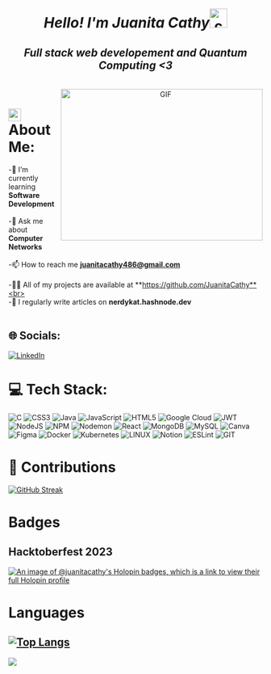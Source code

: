 <h1 align="center"><em> Hello! I'm Juanita Cathy</em><img src="https://raw.githubusercontent.com/Tarikul-Islam-Anik/Animated-Fluent-Emojis/master/Emojis/Animals/Butterfly.png" alt="cherry" width="35" height="38"></a></h1>
<h2 align="center"><em>Full stack web developement and Quantum Computing <3 </em></h2>
<br />

<a target="_blank" align="center">
  <img align="right" top="500" height="300" width="400" alt="GIF" src="https://user-images.githubusercontent.com/74038190/212747903-e9bdf048-2dc8-41f9-b973-0e72ff07bfba.gif">
</a>

# <img src="https://raw.githubusercontent.com/Tarikul-Islam-Anik/Telegram-Animated-Emojis/main/Symbols/Dizzy.webp" alt="Dizzy" width="25" height="25" /> About Me:
-🌱 I’m currently learning **Software Development**<br><br>
-💬 Ask me about **Computer Networks**<br><br>
-📫 How to reach me **juanitacathy486@gmail.com**<br><br>
-👨‍💻 All of my projects are available at **https://github.com/JuanitaCathy**<br><br>
-📝 I regularly write articles on **nerdykat.hashnode.dev** <br><br>


## 🌐 Socials:
[![LinkedIn](https://img.shields.io/badge/LinkedIn-%230077B5.svg?logo=linkedin&logoColor=white)](https://linkedin.com/in/juanita-cathy) 

# 💻 Tech Stack:
![C](https://img.shields.io/badge/c-%2300599C.svg?style=for-the-badge&logo=c&logoColor=white) ![CSS3](https://img.shields.io/badge/css3-%231572B6.svg?style=for-the-badge&logo=css3&logoColor=white) ![Java](https://img.shields.io/badge/java-%23ED8B00.svg?style=for-the-badge&logo=openjdk&logoColor=white) ![JavaScript](https://img.shields.io/badge/javascript-%23323330.svg?style=for-the-badge&logo=javascript&logoColor=%23F7DF1E) ![HTML5](https://img.shields.io/badge/html5-%23E34F26.svg?style=for-the-badge&logo=html5&logoColor=white) ![Google Cloud](https://img.shields.io/badge/GoogleCloud-%234285F4.svg?style=for-the-badge&logo=google-cloud&logoColor=white) ![JWT](https://img.shields.io/badge/JWT-black?style=for-the-badge&logo=JSON%20web%20tokens) ![NodeJS](https://img.shields.io/badge/node.js-6DA55F?style=for-the-badge&logo=node.js&logoColor=white) ![NPM](https://img.shields.io/badge/NPM-%23CB3837.svg?style=for-the-badge&logo=npm&logoColor=white) ![Nodemon](https://img.shields.io/badge/NODEMON-%23323330.svg?style=for-the-badge&logo=nodemon&logoColor=%BBDEAD) ![React](https://img.shields.io/badge/react-%2320232a.svg?style=for-the-badge&logo=react&logoColor=%2361DAFB) ![MongoDB](https://img.shields.io/badge/MongoDB-%234ea94b.svg?style=for-the-badge&logo=mongodb&logoColor=white) ![MySQL](https://img.shields.io/badge/mysql-%2300000f.svg?style=for-the-badge&logo=mysql&logoColor=white) ![Canva](https://img.shields.io/badge/Canva-%2300C4CC.svg?style=for-the-badge&logo=Canva&logoColor=white) ![Figma](https://img.shields.io/badge/figma-%23F24E1E.svg?style=for-the-badge&logo=figma&logoColor=white) ![Docker](https://img.shields.io/badge/docker-%230db7ed.svg?style=for-the-badge&logo=docker&logoColor=white) ![Kubernetes](https://img.shields.io/badge/kubernetes-%23326ce5.svg?style=for-the-badge&logo=kubernetes&logoColor=white) ![LINUX](https://img.shields.io/badge/Linux-FCC624?style=for-the-badge&logo=linux&logoColor=black) ![Notion](https://img.shields.io/badge/Notion-%23000000.svg?style=for-the-badge&logo=notion&logoColor=white) ![ESLint](https://img.shields.io/badge/ESLint-4B3263?style=for-the-badge&logo=eslint&logoColor=white) ![GIT](https://img.shields.io/badge/Git-fc6d26?style=for-the-badge&logo=git&logoColor=white)

# 🌸 Contributions

[![GitHub Streak](https://streak-stats.demolab.com?user=JuanitaCathy&theme=tokyonight-duo&date_format=n%2Fj%5B%2FY%5D&hide_current_streak=true&hide_longest_streak=true)](https://git.io/streak-stats)

# Badges

## Hacktoberfest 2023

[![An image of @juanitacathy's Holopin badges, which is a link to view their full Holopin profile](https://holopin.me/juanitacathy)](https://holopin.io/@juanitacathy)

# Languages

[![Top Langs](https://github-readme-stats-git-masterrstaa-rickstaa.vercel.app/api/top-langs/?username=JuanitaCathy&theme=tokyonight)](https://github.com/JuanitaCathy/github-readme-stats)
---
[![](https://visitcount.itsvg.in/api?id=JuanitaCathy&icon=0&color=0)](https://visitcount.itsvg.in)


<!-- Proudly created with GPRM ( https://gprm.itsvg.in ) -->
